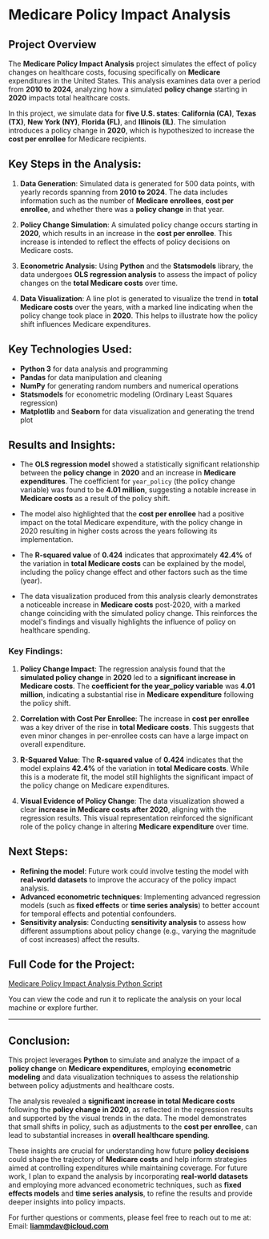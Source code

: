 # Medicare Policy Impact Analysis

## Project Overview
The **Medicare Policy Impact Analysis** project simulates the effect of policy changes on healthcare costs, focusing specifically on **Medicare** expenditures in the United States. This analysis examines data over a period from **2010 to 2024**, analyzing how a simulated **policy change** starting in **2020** impacts total healthcare costs.

In this project, we simulate data for **five U.S. states**: **California (CA)**, **Texas (TX)**, **New York (NY)**, **Florida (FL)**, and **Illinois (IL)**. The simulation introduces a policy change in **2020**, which is hypothesized to increase the **cost per enrollee** for Medicare recipients.

## Key Steps in the Analysis:
1. **Data Generation**: Simulated data is generated for 500 data points, with yearly records spanning from **2010 to 2024**. The data includes information such as the number of **Medicare enrollees**, **cost per enrollee**, and whether there was a **policy change** in that year.
   
2. **Policy Change Simulation**: A simulated policy change occurs starting in **2020**, which results in an increase in the **cost per enrollee**. This increase is intended to reflect the effects of policy decisions on Medicare costs.

3. **Econometric Analysis**: Using **Python** and the **Statsmodels** library, the data undergoes **OLS regression analysis** to assess the impact of policy changes on the **total Medicare costs** over time.

4. **Data Visualization**: A line plot is generated to visualize the trend in **total Medicare costs** over the years, with a marked line indicating when the policy change took place in **2020**. This helps to illustrate how the policy shift influences Medicare expenditures.

## Key Technologies Used:
- **Python 3** for data analysis and programming
- **Pandas** for data manipulation and cleaning
- **NumPy** for generating random numbers and numerical operations
- **Statsmodels** for econometric modeling (Ordinary Least Squares regression)
- **Matplotlib** and **Seaborn** for data visualization and generating the trend plot

## Results and Insights:

- The **OLS regression model** showed a statistically significant relationship between the **policy change** in **2020** and an increase in **Medicare expenditures**. The coefficient for `year_policy` (the policy change variable) was found to be **4.01 million**, suggesting a notable increase in **Medicare costs** as a result of the policy shift.
  
- The model also highlighted that the **cost per enrollee** had a positive impact on the total Medicare expenditure, with the policy change in 2020 resulting in higher costs across the years following its implementation.

- The **R-squared value** of **0.424** indicates that approximately **42.4%** of the variation in **total Medicare costs** can be explained by the model, including the policy change effect and other factors such as the time (year).

- The data visualization produced from this analysis clearly demonstrates a noticeable increase in **Medicare costs** post-2020, with a marked change coinciding with the simulated policy change. This reinforces the model's findings and visually highlights the influence of policy on healthcare spending.

### Key Findings:
1. **Policy Change Impact**: The regression analysis found that the **simulated policy change** in **2020** led to a **significant increase in Medicare costs**. The **coefficient for the year_policy variable** was **4.01 million**, indicating a substantial rise in **Medicare expenditure** following the policy shift.

2. **Correlation with Cost Per Enrollee**: The increase in **cost per enrollee** was a key driver of the rise in **total Medicare costs**. This suggests that even minor changes in per-enrollee costs can have a large impact on overall expenditure.

3. **R-Squared Value**: The **R-squared value** of **0.424** indicates that the model explains **42.4%** of the variation in **total Medicare costs**. While this is a moderate fit, the model still highlights the significant impact of the policy change on Medicare expenditures.

4. **Visual Evidence of Policy Change**: The data visualization showed a clear **increase in Medicare costs after 2020**, aligning with the regression results. This visual representation reinforced the significant role of the policy change in altering **Medicare expenditure** over time.

## Next Steps:
- **Refining the model**: Future work could involve testing the model with **real-world datasets** to improve the accuracy of the policy impact analysis.
- **Advanced econometric techniques**: Implementing advanced regression models (such as **fixed effects** or **time series analysis**) to better account for temporal effects and potential confounders.
- **Sensitivity analysis**: Conducting **sensitivity analysis** to assess how different assumptions about policy change (e.g., varying the magnitude of cost increases) affect the results.

## Full Code for the Project:
[Medicare Policy Impact Analysis Python Script](../python_scripts/medicare_policy_analysis.py)

You can view the code and run it to replicate the analysis on your local machine or explore further.

---

## Conclusion:
This project leverages **Python** to simulate and analyze the impact of a **policy change** on **Medicare expenditures**, employing **econometric modeling** and data visualization techniques to assess the relationship between policy adjustments and healthcare costs.

The analysis revealed a **significant increase in total Medicare costs** following the **policy change in 2020**, as reflected in the regression results and supported by the visual trends in the data. The model demonstrates that small shifts in policy, such as adjustments to the **cost per enrollee**, can lead to substantial increases in **overall healthcare spending**.

These insights are crucial for understanding how future **policy decisions** could shape the trajectory of **Medicare costs** and help inform strategies aimed at controlling expenditures while maintaining coverage. For future work, I plan to expand the analysis by incorporating **real-world datasets** and employing more advanced econometric techniques, such as **fixed effects models** and **time series analysis**, to refine the results and provide deeper insights into policy impacts.

For further questions or comments, please feel free to reach out to me at:  
Email: **liammdav@icloud.com**
